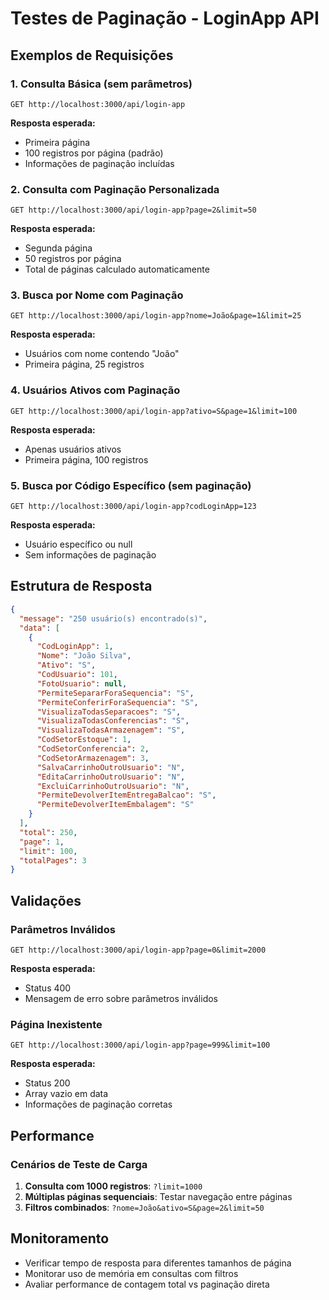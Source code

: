 # Testes de Paginação - LoginApp API

## Exemplos de Requisições

### 1. Consulta Básica (sem parâmetros)

```http
GET http://localhost:3000/api/login-app
```

**Resposta esperada:**

- Primeira página
- 100 registros por página (padrão)
- Informações de paginação incluídas

### 2. Consulta com Paginação Personalizada

```http
GET http://localhost:3000/api/login-app?page=2&limit=50
```

**Resposta esperada:**

- Segunda página
- 50 registros por página
- Total de páginas calculado automaticamente

### 3. Busca por Nome com Paginação

```http
GET http://localhost:3000/api/login-app?nome=João&page=1&limit=25
```

**Resposta esperada:**

- Usuários com nome contendo "João"
- Primeira página, 25 registros

### 4. Usuários Ativos com Paginação

```http
GET http://localhost:3000/api/login-app?ativo=S&page=1&limit=100
```

**Resposta esperada:**

- Apenas usuários ativos
- Primeira página, 100 registros

### 5. Busca por Código Específico (sem paginação)

```http
GET http://localhost:3000/api/login-app?codLoginApp=123
```

**Resposta esperada:**

- Usuário específico ou null
- Sem informações de paginação

## Estrutura de Resposta

```json
{
  "message": "250 usuário(s) encontrado(s)",
  "data": [
    {
      "CodLoginApp": 1,
      "Nome": "João Silva",
      "Ativo": "S",
      "CodUsuario": 101,
      "FotoUsuario": null,
      "PermiteSepararForaSequencia": "S",
      "PermiteConferirForaSequencia": "S",
      "VisualizaTodasSeparacoes": "S",
      "VisualizaTodasConferencias": "S",
      "VisualizaTodasArmazenagem": "S",
      "CodSetorEstoque": 1,
      "CodSetorConferencia": 2,
      "CodSetorArmazenagem": 3,
      "SalvaCarrinhoOutroUsuario": "N",
      "EditaCarrinhoOutroUsuario": "N",
      "ExcluiCarrinhoOutroUsuario": "N",
      "PermiteDevolverItemEntregaBalcao": "S",
      "PermiteDevolverItemEmbalagem": "S"
    }
  ],
  "total": 250,
  "page": 1,
  "limit": 100,
  "totalPages": 3
}
```

## Validações

### Parâmetros Inválidos

```http
GET http://localhost:3000/api/login-app?page=0&limit=2000
```

**Resposta esperada:**

- Status 400
- Mensagem de erro sobre parâmetros inválidos

### Página Inexistente

```http
GET http://localhost:3000/api/login-app?page=999&limit=100
```

**Resposta esperada:**

- Status 200
- Array vazio em data
- Informações de paginação corretas

## Performance

### Cenários de Teste de Carga

1. **Consulta com 1000 registros**: `?limit=1000`
2. **Múltiplas páginas sequenciais**: Testar navegação entre páginas
3. **Filtros combinados**: `?nome=João&ativo=S&page=2&limit=50`

## Monitoramento

- Verificar tempo de resposta para diferentes tamanhos de página
- Monitorar uso de memória em consultas com filtros
- Avaliar performance de contagem total vs paginação direta
